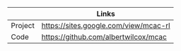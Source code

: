 |         | Links                                 |
| ------- | ------------------------------------- |
| Project | https://sites.google.com/view/mcac-rl |
| Code    | https://github.com/albertwilcox/mcac  |

